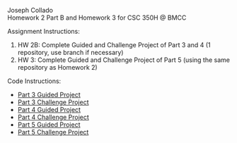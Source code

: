 Joseph Collado<br>
Homework 2 Part B and Homework 3 for CSC 350H @ BMCC

Assignment Instructions:
  1. HW 2B: Complete Guided and Challenge Project of Part 3 and 4 (1 repository, use branch if necessary)
  2. HW 3: Complete Guided and Challenge Project of Part 5 (using the same repository as Homework 2)

Code Instructions:
  - <a href="https://learn.microsoft.com/en-us/training/modules/guided-project-develop-conditional-branching-looping/">Part 3 Guided Project</a>
  - <a href="https://learn.microsoft.com/en-us/training/modules/challenge-project-develop-branching-looping-structures-c-sharp/">Part 3 Challenge Project</a>
  - <a href="https://learn.microsoft.com/en-us/training/modules/guided-project-work-variable-data-c-sharp/">Part 4 Guided Project</a>
  - <a href="https://learn.microsoft.com/en-us/training/modules/challenge-project-work-variable-data-c-sharp/">Part 4 Challenge Project</a>
  - <a href="https://learn.microsoft.com/en-us/training/modules/guided-project-visit-petting-zoo/">Part 5 Guided Project</a>
  - <a href="https://learn.microsoft.com/en-us/training/modules/challenge-project-create-mini-game/">Part 5 Challenge Project</a>
